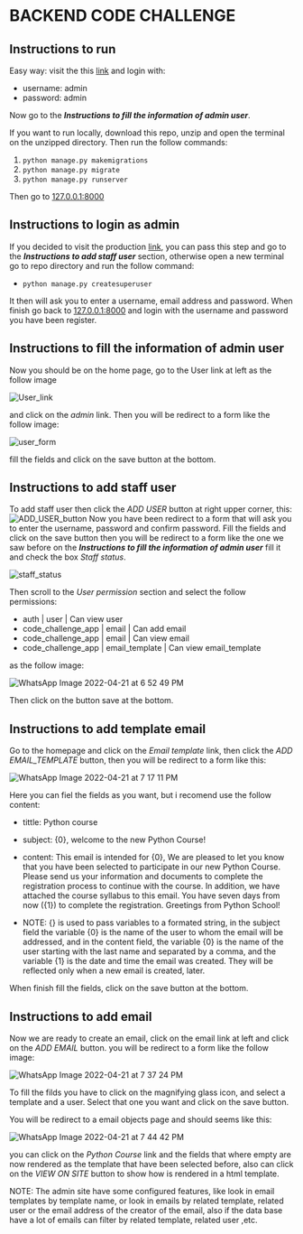 # BACKEND CODE CHALLENGE

## Instructions to run 
Easy way: visit the this [link](http://santoscoy.pythonanywhere.com) and login with:
+ username: admin
+ password: admin

Now go to the ***Instructions to fill the information of admin user***.

If you want to run locally, download this repo, unzip and open the terminal on the unzipped directory. 
Then run the follow commands:

1. `python manage.py makemigrations`
2. `python manage.py migrate`
3. `python manage.py runserver`

Then go to [127.0.0.1:8000](http://127.0.0.1:8000)

## Instructions to login as admin

If you decided to visit the production [link](http://santoscoy.pythonanywhere.com), you can pass this step and go to the 
***Instructions to add staff user*** section, otherwise open a new terminal go to repo directory and run the follow command:
+ `python manage.py createsuperuser`

It then will ask you to enter a username, email address and password. When finish go back to [127.0.0.1:8000](http://127.0.0.1:8000) 
and login with the username and password you have been register.
## Instructions to fill the information of admin user

Now you should be on the home page, go to the User link at left as the follow image

![User_link](https://user-images.githubusercontent.com/92071602/164566577-5af8d3ac-3c96-445d-b2fa-2b6d64b9bb93.jpeg)

and click on the *admin* link. Then you will be redirect to a form like the follow image:

![user_form](https://user-images.githubusercontent.com/92071602/164569818-b987b09b-c36a-4b0c-b8f6-f12292cffa4a.jpeg)

fill the fields and click on the save button at the bottom.

## Instructions to add staff user 

To add staff user 
then click the *ADD USER* button at right upper corner, this:
![ADD_USER_button](https://user-images.githubusercontent.com/92071602/164567136-387a00ab-de69-4d31-95cf-328d617b779f.jpeg)
Now you have been redirect to a form that will ask you to enter the username, password and confirm password. Fill the fields and click on the save button
then you will be redirect to a form like the one we saw before on the ***Instructions to fill the information of admin user*** fill it and check the box 
*Staff status*.

![staff_status](https://user-images.githubusercontent.com/92071602/164568446-594074b3-1e83-4d6c-b31a-5bce90275c42.jpeg)

Then scroll to the *User permission* section and select the follow permissions:
+ auth | user | Can view user
+ code_challenge_app | email | Can add email
+ code_challenge_app | email | Can view email
+ code_challenge_app | email_template | Can view email_template

as the follow image:

![WhatsApp Image 2022-04-21 at 6 52 49 PM](https://user-images.githubusercontent.com/92071602/164569300-82f60a9d-144d-4bbe-9ae4-3e6fc249be87.jpeg)

Then click on the button save at the bottom.


## Instructions to add template email

Go to the homepage and click on the *Email template* link, then click the *ADD EMAIL_TEMPLATE* button, then you will be redirect to a form like this: 

![WhatsApp Image 2022-04-21 at 7 17 11 PM](https://user-images.githubusercontent.com/92071602/164570951-36f1ad2c-9bb4-4779-8771-07d9870d0987.jpeg)

Here you  can fiel the fields as you want, but i recomend use the follow content:

+ tittle: Python course
+ subject: {0}, welcome to the new Python Course!
+ content: This email is intended for {0},
We are pleased to let you know that you have been selected to participate in our
new Python Course. Please send us your information and documents to
complete the registration process to continue with the course. In addition, we
have attached the course syllabus to this email.
You have seven days from now ({1}) to complete the registration.
Greetings from Python School!

+ NOTE: {} is used to pass variables to a formated string, in the subject field  the 
variable {0} is the name of the user to whom the email will be addressed, and in
the content field, the variable {0} is the name of the user starting with the 
last name and separated by a comma, and the variable {1} is the date and time
the email was created. They will be reflected only when a new email is created,
later.

When finish fill the fields, click on the save button at the bottom.


## Instructions to add email

Now we are ready to create an email, click on the email link at left and click on the 
*ADD EMAIL* button. you will be redirect to a form like the follow image:

![WhatsApp Image 2022-04-21 at 7 37 24 PM](https://user-images.githubusercontent.com/92071602/164573438-c2e7febd-8164-4975-96df-8a72323b4afc.jpeg)

To fill the filds you have to click on the magnifying glass icon, and select a template and a user.
Select that one you want and click on the save button. 

You will be redirect to a email objects page and should seems like this:

![WhatsApp Image 2022-04-21 at 7 44 42 PM](https://user-images.githubusercontent.com/92071602/164575196-f4c00c32-b011-4c36-a525-aeaa5b0c2530.jpeg)

you can click on the *Python Course* link and the fields that where empty are now rendered as the template that have been selected before, also 
can click on the *VIEW ON SITE* button to show how is rendered in a html template.

NOTE: The admin site have some configured features, like look in email templates by template name, or
look in emails by related template, related user or the email address of the creator of the email, also
if the data base have a lot of emails can filter by related template, related user ,etc.





